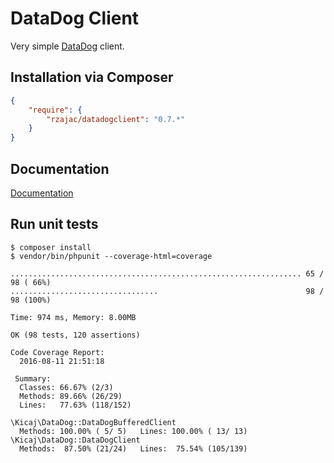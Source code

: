# DataDog Client

Very simple [DataDog](http://www.datadoghq.com/) client.

## Installation via Composer

```json
{
    "require": {
        "rzajac/datadogclient": "0.7.*"
    }
}
```

## Documentation

[Documentation](docs/index.md)

## Run unit tests

```
$ composer install
$ vendor/bin/phpunit --coverage-html=coverage

................................................................. 65 / 98 ( 66%)
.................................                                 98 / 98 (100%)

Time: 974 ms, Memory: 8.00MB

OK (98 tests, 120 assertions)

Code Coverage Report:
  2016-08-11 21:51:18

 Summary:
  Classes: 66.67% (2/3)
  Methods: 89.66% (26/29)
  Lines:   77.63% (118/152)

\Kicaj\DataDog::DataDogBufferedClient
  Methods: 100.00% ( 5/ 5)   Lines: 100.00% ( 13/ 13)
\Kicaj\DataDog::DataDogClient
  Methods:  87.50% (21/24)   Lines:  75.54% (105/139)
```
